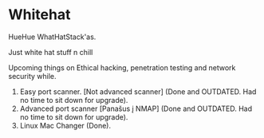 # Whitehat
HueHue WhatHatStack'as.

Just white hat stuff n chill

Upcoming things on Ethical hacking, penetration testing and network security while.

1. Easy port scanner. [Not advanced scanner] (Done and OUTDATED. Had no time to sit down for upgrade).
2. Advanced port scanner [Panašus į NMAP] (Done and OUTDATED. Had no time to sit down for upgrade).
3. Linux Mac Changer (Done).
